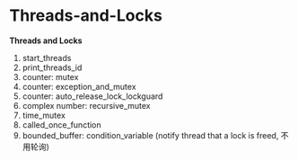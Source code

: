 # Threads-and-Locks
<b>Threads and Locks</b><br>

1. start_threads
2. print_threads_id
3. counter: mutex
4. counter: exception_and_mutex
5. counter: auto_release_lock_lockguard
6. complex number: recursive_mutex
7. time_mutex
8. called_once_function
9. bounded_buffer: condition_variable (notify thread that a lock is freed, 不用轮询)


